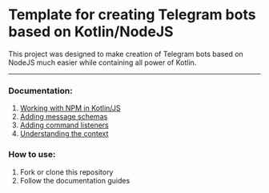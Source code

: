 # Template for creating Telegram bots based on Kotlin/NodeJS

This project was designed to make creation of Telegram bots based on NodeJS much easier while containing all power of Kotlin.
***

### Documentation:
1. [Working with NPM in Kotlin/JS](/docs/WorkingWithJavascript.md)
2. [Adding message schemas](/docs/MessageScheming.md)
3. [Adding command listeners](/docs/CommandRegistration.md)
4. [Understanding the context](/docs/UnderstandingTheContext.md)

### How to use:
1. Fork or clone this repository
2. Follow the documentation guides